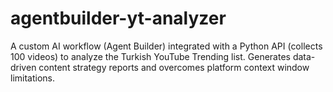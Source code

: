# agentbuilder-yt-analyzer
A custom AI workflow (Agent Builder) integrated with a Python API (collects 100 videos) to analyze the Turkish YouTube Trending list. Generates data-driven content strategy reports and overcomes platform context window limitations.
